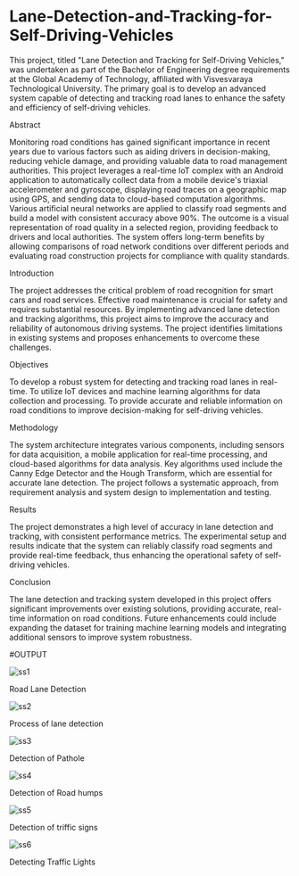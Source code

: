 # Lane-Detection-and-Tracking-for-Self-Driving-Vehicles
This project, titled "Lane Detection and Tracking for Self-Driving Vehicles," was undertaken as part of the Bachelor of Engineering degree requirements at the Global Academy of Technology, affiliated with Visvesvaraya Technological University. The primary goal is to develop an advanced system capable of detecting and tracking road lanes to enhance the safety and efficiency of self-driving vehicles.

Abstract

Monitoring road conditions has gained significant importance in recent years due to various factors such as aiding drivers in decision-making, reducing vehicle damage, and providing valuable data to road management authorities. This project leverages a real-time IoT complex with an Android application to automatically collect data from a mobile device's triaxial accelerometer and gyroscope, displaying road traces on a geographic map using GPS, and sending data to cloud-based computation algorithms. Various artificial neural networks are applied to classify road segments and build a model with consistent accuracy above 90%. The outcome is a visual representation of road quality in a selected region, providing feedback to drivers and local authorities. The system offers long-term benefits by allowing comparisons of road network conditions over different periods and evaluating road construction projects for compliance with quality standards​​.

Introduction

The project addresses the critical problem of road recognition for smart cars and road services. Effective road maintenance is crucial for safety and requires substantial resources. By implementing advanced lane detection and tracking algorithms, this project aims to improve the accuracy and reliability of autonomous driving systems. The project identifies limitations in existing systems and proposes enhancements to overcome these challenges​​.

Objectives

To develop a robust system for detecting and tracking road lanes in real-time.
To utilize IoT devices and machine learning algorithms for data collection and processing.
To provide accurate and reliable information on road conditions to improve decision-making for self-driving vehicles​​.

Methodology

The system architecture integrates various components, including sensors for data acquisition, a mobile application for real-time processing, and cloud-based algorithms for data analysis. Key algorithms used include the Canny Edge Detector and the Hough Transform, which are essential for accurate lane detection. The project follows a systematic approach, from requirement analysis and system design to implementation and testing​​.

Results

The project demonstrates a high level of accuracy in lane detection and tracking, with consistent performance metrics. The experimental setup and results indicate that the system can reliably classify road segments and provide real-time feedback, thus enhancing the operational safety of self-driving vehicles​​.

Conclusion

The lane detection and tracking system developed in this project offers significant improvements over existing solutions, providing accurate, real-time information on road conditions. Future enhancements could include expanding the dataset for training machine learning models and integrating additional sensors to improve system robustness​​.


#OUTPUT

![ss1](https://github.com/rohanindaragi/Lane-Detection-and-Tracking-for-Self-Driving-Vehicles/assets/75676864/23b0d76e-283f-4320-a383-9e767aee04a2)

Road Lane Detection  

![ss2](https://github.com/rohanindaragi/Lane-Detection-and-Tracking-for-Self-Driving-Vehicles/assets/75676864/387f70d5-003f-4feb-b957-a32e135ab3c3)

Process of lane detection

![ss3](https://github.com/rohanindaragi/Lane-Detection-and-Tracking-for-Self-Driving-Vehicles/assets/75676864/09c6dde7-a4e4-4ab3-926d-fe66b1c40e88)

Detection of Pathole 

![ss4](https://github.com/rohanindaragi/Lane-Detection-and-Tracking-for-Self-Driving-Vehicles/assets/75676864/6c74fc1a-81ca-4a75-8274-08311db5f857)

Detection of Road humps

![ss5](https://github.com/rohanindaragi/Lane-Detection-and-Tracking-for-Self-Driving-Vehicles/assets/75676864/e95c4ef2-9835-4c9d-9340-ca05fe7025e4)

Detection of triffic signs

![ss6](https://github.com/rohanindaragi/Lane-Detection-and-Tracking-for-Self-Driving-Vehicles/assets/75676864/e96ae62a-9bfb-47de-83ef-2d4cc7ec02b7)

Detecting Traffic Lights







